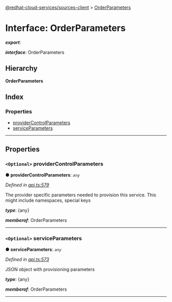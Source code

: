 [@redhat-cloud-services/sources-client](../README.md) > [OrderParameters](../interfaces/orderparameters.md)

# Interface: OrderParameters

*__export__*: 

*__interface__*: OrderParameters

## Hierarchy

**OrderParameters**

## Index

### Properties

* [providerControlParameters](orderparameters.md#providercontrolparameters)
* [serviceParameters](orderparameters.md#serviceparameters)

---

## Properties

<a id="providercontrolparameters"></a>

### `<Optional>` providerControlParameters

**● providerControlParameters**: *`any`*

*Defined in [api.ts:579](https://github.com/RedHatInsights/javascript-clients/blob/master/packages/sources/api.ts#L579)*

The provider specific parameters needed to provision this service. This might include namespaces, special keys

*__type__*: {any}

*__memberof__*: OrderParameters

___
<a id="serviceparameters"></a>

### `<Optional>` serviceParameters

**● serviceParameters**: *`any`*

*Defined in [api.ts:573](https://github.com/RedHatInsights/javascript-clients/blob/master/packages/sources/api.ts#L573)*

JSON object with provisioning parameters

*__type__*: {any}

*__memberof__*: OrderParameters

___

